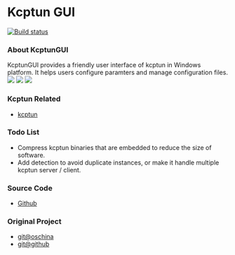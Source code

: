 Kcptun GUI
=======================

[![Build status](https://ci.appveyor.com/api/projects/status/y74cs3q5oe4gd6yi?svg=true)](https://ci.appveyor.com/project/menghang/kcptungui)

### About KcptunGUI
KcptunGUI provides a friendly user interface of kcptun in Windows platform. It helps users configure paramters and manage configuration files.
![](http://p1.bpimg.com/1949/936f3c57f1857a54.png)
![](http://p1.bpimg.com/1949/670a3dbcb3188b86.png)
![](http://p1.bqimg.com/1949/c6c391506918709d.png)

### Kcptun Related
- [kcptun](https://github.com/xtaci/kcptun)

### Todo List
- Compress kcptun binaries that are embedded to reduce the size of software.
- Add detection to avoid duplicate instances, or make it handle multiple kcptun server / client.

### Source Code
- [Github](https://github.com/menghang/kcptungui)

### Original Project
- [git@oschina](http://git.oschina.net/ragnaroks/KcptunGUI)
- [git@github](https://github.com/ragnaroks/kcptungui)
